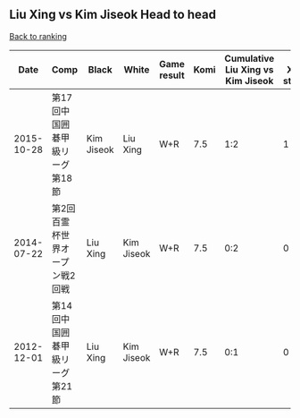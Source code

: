 ## Liu Xing vs Kim Jiseok Head to head

[Back to ranking](../../index.md)




| **Date** | **Comp** | **Black** | **White** | **Game result** | **Komi** | **Cumulative Liu Xing vs Kim Jiseok** | **Liu Xing streak** | **Kim Jiseok streak** | 
| --- | --- | --- | --- | --- | --- | --- | --- | --- |
| 2015-10-28 | 第17回中国囲碁甲級リーグ第18節 | Kim Jiseok | Liu Xing | W+R | 7.5 | 1:2 | 1 | 0 | 
| 2014-07-22 | 第2回百霊杯世界オープン戦2回戦 | Liu Xing | Kim Jiseok | W+R | 7.5 | 0:2 | 0 | 2 | 
| 2012-12-01 | 第14回中国囲碁甲級リーグ第21節 | Liu Xing | Kim Jiseok | W+R | 7.5 | 0:1 | 0 | 1 |




